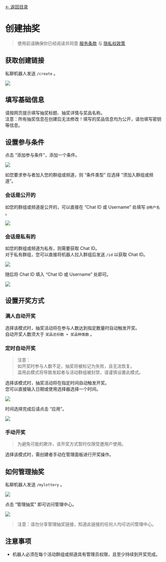 [<- 返回目录](index.md)

# 创建抽奖

> 使用前请确保你已经阅读并同意 [服务条款](tos.md) 与 [隐私权政策](privacy.md)

## 获取创建链接

私聊机器人发送 `/create` 。

![](https://img.trumpdns.com/2020/08/11/E7CERaQa.png)

## 填写基础信息

请按网页提示填写抽奖标题、抽奖详情与奖品名称。<br>
注意：所有抽奖信息在创建后无法修改！填写的奖品信息均为公开，请勿填写密钥等信息。

## 设置参与条件

点击 “添加参与条件”，添加一个条件。

![](https://img.trumpdns.com/2020/08/11/o1MQbRao.png)

如您要求参与者加入您的群组或频道，则 “条件类型” 应选择 “须加入群组或频道”。<br>

### 会话是公开的

如您的群组或频道是公开的，可以直接在 “Chat ID 或 Username” 处填写 `@用户名` 。

![](https://img.trumpdns.com/2020/08/11/UCYU2RaX.png)

### 会话是私有的

如您的群组或频道为私有，则需要获取 Chat ID。<br>
对于私有群组，您可以直接将机器人拉入群组后发送 `/id` 以获取 Chat ID。

![](https://img.trumpdns.com/2020/08/11/1VwpxT6q.png)

随后将 Chat ID 填入 “Chat ID 或 Username” 处即可。

![](https://img.trumpdns.com/2020/08/11/a5FM0L4g.png)

## 设置开奖方式

### 满人自动开奖

选择该模式时，抽奖活动将在参与人数达到指定数量时自动触发开奖。<br>
自动开奖人数须大于 `奖品总份数 + 奖品种类数` 。

### 定时自动开奖

> 注意：<br>
> 如开奖时参与人数不足，抽奖将被标记为失败，且无法恢复。<br>
> 滥用此模式将导致发起者与活动群组被封禁，请谨慎设置此模式。

选择该模式时，抽奖活动将在指定时间自动触发开奖。<br>
您可以直接输入日期或使用选择器选择一个时间。

![](https://img.trumpdns.com/2020/08/11/5X4pwUjM.png)

时间选择完成后请点击 “应用”。

![](https://img.trumpdns.com/2020/08/11/JnKg3LJK.png)

### 手动开奖

> 为避免可能的欺诈，该开奖方式暂时仅限受邀用户使用。

选择该模式时，需创建者手动在管理面板进行开奖操作。<br>

## 如何管理抽奖

私聊机器人发送 `/mylottery` 。

![](https://img.trumpdns.com/2020/08/11/TB8OrGwO.png)

点击 “管理抽奖” 即可访问管理中心。

![](https://img.trumpdns.com/2020/08/11/1fEPNSv0.png)

> 注意：请勿分享管理抽奖链接，知道此链接的任何人均可访问管理中心。

## 注意事项

* 机器人必须在每个活动群组或频道具有管理员权限，且至少持续到开奖完成。
